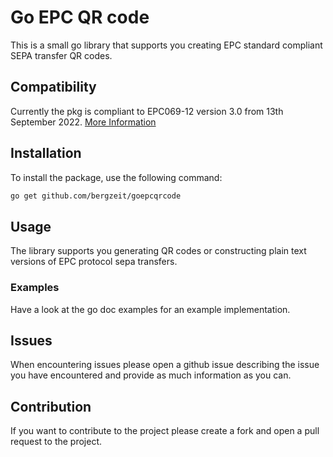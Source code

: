 # Go EPC QR code

This is a small go library that supports you creating EPC standard compliant SEPA transfer QR codes. 

## Compatibility

Currently the pkg is compliant to EPC069-12 version 3.0 from 13th September 2022. [More Information](https://www.europeanpaymentscouncil.eu/sites/default/files/kb/file/2022-09/EPC069-12%20v3.0%20Quick%20Response%20Code%20-%20Guidelines%20to%20Enable%20the%20Data%20Capture%20for%20the%20Initiation%20of%20an%20SCT_0.pdf)

## Installation

To install the package, use the following command:

```sh
go get github.com/bergzeit/goepcqrcode
```

## Usage

The library supports you generating QR codes or constructing plain text versions of EPC protocol sepa transfers.

### Examples

Have a look at the go doc examples for an example implementation.

## Issues

When encountering issues please open a github issue describing the issue you have encountered and provide as much information as you can.

## Contribution

If you want to contribute to the project please create a fork and open a pull request to the project.
